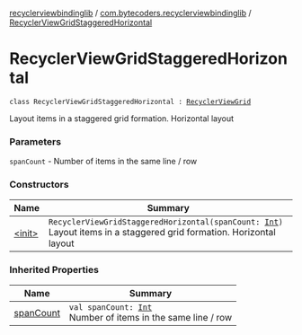 [recyclerviewbindinglib](../../index.md) / [com.bytecoders.recyclerviewbindinglib](../index.md) / [RecyclerViewGridStaggeredHorizontal](./index.md)

# RecyclerViewGridStaggeredHorizontal

`class RecyclerViewGridStaggeredHorizontal : `[`RecyclerViewGrid`](../-recycler-view-grid/index.md)

Layout items in a staggered grid formation. Horizontal layout

### Parameters

`spanCount` - Number of items in the same line / row

### Constructors

| Name | Summary |
|---|---|
| [&lt;init&gt;](-init-.md) | `RecyclerViewGridStaggeredHorizontal(spanCount: `[`Int`](https://kotlinlang.org/api/latest/jvm/stdlib/kotlin/-int/index.html)`)`<br>Layout items in a staggered grid formation. Horizontal layout |

### Inherited Properties

| Name | Summary |
|---|---|
| [spanCount](../-recycler-view-grid/span-count.md) | `val spanCount: `[`Int`](https://kotlinlang.org/api/latest/jvm/stdlib/kotlin/-int/index.html)<br>Number of items in the same line / row |
